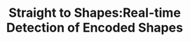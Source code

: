 ---
title: "Straight to Shapes:Real-time Detection of Encoded Shapes"
year: 2017
pdf_url: "https://arxiv.org/pdf/1611.07932.pdf"
category: "vision"
author_list: "Saumya Jetley, Michael Sapienza, Stuart Golodetz, Philip H.S. Torr"
grant: "MURI"
pub_in: "IEEE International Conference on Computer Vision and Pattern Recognition (CVPR), 2017"
---